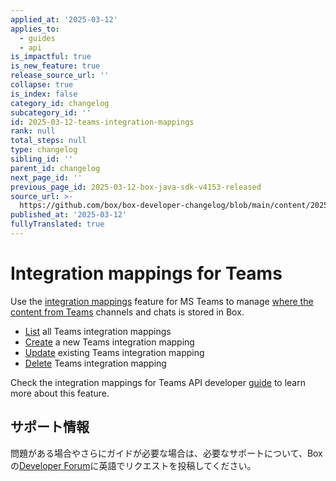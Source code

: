 ```yaml
---
applied_at: '2025-03-12'
applies_to:
  - guides
  - api
is_impactful: true
is_new_feature: true
release_source_url: ''
collapse: true
is_index: false
category_id: changelog
subcategory_id: ''
id: 2025-03-12-teams-integration-mappings
rank: null
total_steps: null
type: changelog
sibling_id: ''
parent_id: changelog
next_page_id: ''
previous_page_id: 2025-03-12-box-java-sdk-v4153-released
source_url: >-
  https://github.com/box/box-developer-changelog/blob/main/content/2025/03-12-teams-integration-mappings.md
published_at: '2025-03-12'
fullyTranslated: true
---
```

# Integration mappings for Teams

Use the [integration mappings][1] feature for MS Teams to manage [where the content from Teams][2] channels and chats is stored in Box.

* [List][3] all Teams integration mappings
* [Create][4] a new Teams integration mapping
* [Update][5] existing Teams integration mapping
* [Delete][6] Teams integration mapping

Check the integration mappings for Teams API developer [guide][7] to learn more about this feature.

## サポート情報

問題がある場合やさらにガイドが必要な場合は、必要なサポートについて、Boxの[Developer Forum][8]に英語でリクエストを投稿してください。

[1]: r://integration-mapping-teams

[2]: https://support.box.com/hc/en-us/articles/360050737154-Assigning-a-Default-Box-Folder-to-a-Teams-Channel-or-Chat

[3]: r://get-integration-mappings-teams

[4]: r://post-integration-mappings-teams

[5]: r://put-integration-mappings-teams-id

[6]: r://delete-integration-mappings-teams-id

[7]: g://integration-mappings/teams-mappings/index

[8]: https://support.box.com/hc/en-us/community/topics/360001932973-Platform-and-Developer-Forum
